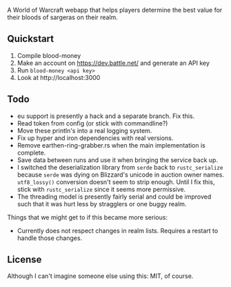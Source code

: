 A World of Warcraft webapp that helps players determine the best value for their bloods of sargeras on their realm.

Quickstart
----------
  1. Compile blood-money
  2. Make an account on https://dev.battle.net/ and generate an
     API key
  3. Run `blood-money <api key>`
  4. Look at http://localhost:3000

Todo
----
  - eu support is presently a hack and a separate branch. Fix this.
  - Read token from config (or stick with commandline?)
  - Move these println's into a real logging system.
  - Fix up hyper and iron dependencies with real versions.
  - Remove earthen-ring-grabber.rs when the main
    implementation is complete.
  - Save data between runs and use it when bringing the service
    back up.
  - I switched the deserialization library from `serde` back to
    `rustc_serialize` because `serde` was dying on Blizzard's
    unicode in auction owner names. `utf8_lossy()` conversion
    doesn't seem to strip enough. Until I fix this, stick with
    `rustc_serialize` since it seems more permissive.
  - The threading model is presently fairly serial and could be
    improved such that it was hurt less by stragglers or one
    buggy realm.

Things that we might get to if this became more serious:
  - Currently does not respect changes in realm lists.
    Requires a restart to handle those changes.

License
-------
Although I can't imagine someone else using this: MIT, of course.
